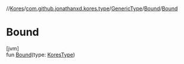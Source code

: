 //[Kores](../../../../index.md)/[com.github.jonathanxd.kores.type](../../index.md)/[GenericType](../index.md)/[Bound](index.md)/[Bound](-bound.md)

# Bound

[jvm]\
fun [Bound](-bound.md)(type: [KoresType](../../-kores-type/index.md))
